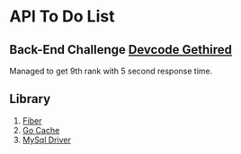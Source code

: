 # API To Do List

## Back-End Challenge [Devcode Gethired](https://blog.gethired.id/devcode-challenge-2nd/)

Managed to get 9th rank with 5 second response time.

## Library

1. [Fiber](https://pkg.go.dev/github.com/gofiber/fiber/v2@v2.35.0)
2. [Go Cache](https://pkg.go.dev/github.com/patrickmn/go-cache@v2.1.0+incompatible)
3. [MySql Driver](https://pkg.go.dev/github.com/go-sql-driver/mysql@v1.6.0)
